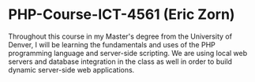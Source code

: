 # PHP-Course-ICT-4561 (Eric Zorn)

Throughout this course in my Master's degree from the University of Denver, I will be learning the fundamentals and uses of the PHP programming language and server-side scripting. We are using local web servers and database integration in the class as well in order to build dynamic server-side web applications.
